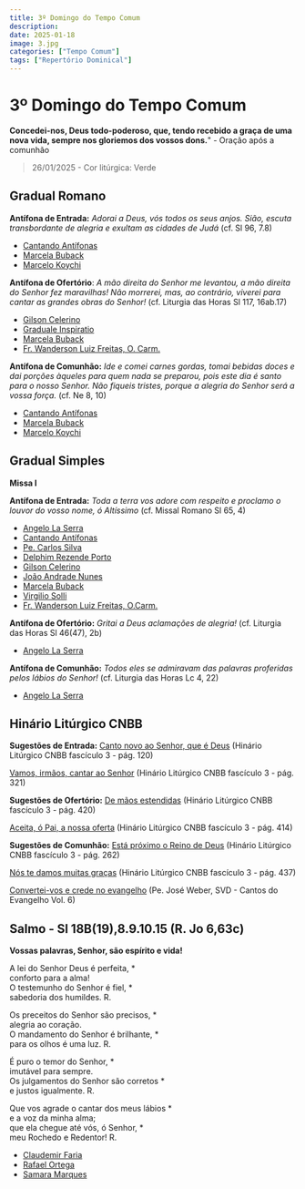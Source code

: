```yaml
---
title: 3º Domingo do Tempo Comum
description: 
date: 2025-01-18
image: 3.jpg
categories: ["Tempo Comum"]
tags: ["Repertório Dominical"]
---
```

# 3º Domingo do Tempo Comum

**Concedei-nos, Deus todo-poderoso, que, tendo recebido a graça de uma nova vida, sempre nos gloriemos dos vossos dons.**" - Oração após a comunhão

> 26/01/2025 - Cor litúrgica: Verde


## Gradual Romano
**Antífona de Entrada:** _Adorai a Deus, vós todos os seus anjos. Sião, escuta transbordante de alegria e exultam as cidades de Judá_ (cf. Sl 96, 7.8)
- [Cantando Antífonas](https://youtu.be/K99iRjes7A8?si=_SHUnrFXChtYAPrY)
- [Marcela Buback](https://youtu.be/dNOibji8GWs?si=-tFJ5vJmFlf4iWR6)
- [Marcelo Koychi](https://youtu.be/FbRxTSQa4w8?si=seszZN11yWviyc5r)


<!--
- Ano A e B
**Antífona de Entrada**: _Junto ao mar da Galileia, viu o Senhor dois irmãos: Pedro e André, que pescavam. Ele os chamou: “Vinde comigo; eu vos farei, de hoje em diante, pescadores de homens”._ (cf. Missal Romano Mt 4, 18.19)
- [Pe. Carlos Silva](https://youtu.be/1xdrh-zonvo)
- [Delphim Rezende Porto e Pe. José Weber, SVD](https://youtu.be/i3N3k3WthC8)
- [Gilson Celerino](https://youtu.be/G-Pzi4QtegI)
- [Marcela Buback](https://youtu.be/CSzr27BgWt0)
-->

**Antífona de Ofertório**: _A mão direita do Senhor me levantou, a mão direita do Senhor fez maravilhas! Não morrerei, mas, ao contrário, viverei para cantar as grandes obras do Senhor!_ (cf. Liturgia das Horas Sl 117, 16ab.17)
- [Gilson Celerino](https://youtu.be/ZBHK1jNra5Q?si=qLO0PUkYaW0-Irdd)
- [Graduale Inspiratio](https://youtu.be/tTLLJnd4do4?si=p24tUJ_Gym1Nnuhk)
- [Marcela Buback](https://youtu.be/3U-4N3DwKlw)
- [Fr. Wanderson Luiz Freitas, O. Carm.](https://youtu.be/5PjrnIzspVI?si=TJ0EKQ0MGs1aZes1)

**Antífona de Comunhão:** _Ide e comei carnes gordas, tomai bebidas doces e dai porções àqueles para quem nada se preparou, pois este dia é santo para o nosso Senhor. Não fiqueis tristes, porque a alegria do Senhor será a vossa força._ (cf. Ne 8, 10)
- [Cantando Antífonas](https://youtu.be/CRgWDt05_KM?si=7uO6GViFDAhitIPC)
- [Marcela Buback](https://youtu.be/5tWpm_-vZqk?si=UWoc-Axiw7YARHDt)
- [Marcelo Koychi](https://youtu.be/a3LveDNSquI?si=9DGg8VhizQ3Aem6J)


<!--
- Ano A e B
**Antífona de Comunhão**: _Vinde comigo; eu vos farei, de hoje em diante, pescadores de homens. Eles, imediatamente, deixaram as redes e o seguiram._ (cf. Missal Romano Mt 4, 19; Bíblia CNBB Mt 4, 20)
- [Gilson Celerino](https://youtu.be/q70nXRed00g)
- [Marcela Buback](https://youtu.be/VTzrdOH9tMY)
-->

## Gradual Simples

**Missa I**

**Antífona de Entrada:** _Toda a terra vos adore com respeito e proclamo o louvor do vosso nome, ó Altíssimo_ (cf. Missal Romano Sl 65, 4)
- [Angelo La Serra](https://youtu.be/Mr6WYcYTquE)
- [Cantando Antífonas](https://youtu.be/C8wcQ-1h80U)
- [Pe. Carlos Silva](https://youtu.be/SC3mmOtU_WU)
- [Delphim Rezende Porto](https://youtu.be/4Fk1SNadPKo)
- [Gilson Celerino](https://youtu.be/S4sjLQRl5ZI)
- [João Andrade Nunes](https://ocantonaliturgia.pt/obras/746/Toda-a-terra-Vos-adore-J-A-Nunes)
- [Marcela Buback](https://youtu.be/_vEwgtNtPg8)
- [Virgilio Solli](https://youtu.be/hCLY5dIOaC8)
- [Fr. Wanderson Luiz Freitas, O.Carm.](https://youtu.be/sgzYY9yk804)

**Antífona de Ofertório:** _Gritai a Deus aclamações de alegria!_ (cf. Liturgia das Horas Sl 46(47), 2b)
- [Angelo La Serra](https://youtu.be/p7l-pyandfQ)

**Antífona de Comunhão:** *Todos eles se admiravam das palavras proferidas pelos lábios do Senhor!* (cf. Liturgia das Horas Lc 4, 22)
- [Angelo La Serra](https://youtu.be/7iuD_MvBCr4)

## Hinário Litúrgico CNBB
**Sugestões de Entrada:**
[Canto novo ao Senhor, que é Deus](https://youtu.be/-d0h4VFlpuQ)
(Hinário Litúrgico CNBB fascículo 3 - pág. 120)

[Vamos, irmãos, cantar ao Senhor](https://youtu.be/e1RARXhCkBU)
(Hinário Litúrgico CNBB fascículo 3 - pág. 321)

**Sugestões de Ofertório:**
[De mãos estendidas](https://youtu.be/qVM-dutm_As?si=xJ-mdhbMQP2pr4hV)
(Hinário Litúrgico CNBB fascículo 3 - pág. 420)

[Aceita, ó Pai, a nossa oferta](https://1drv.ms/u/s!AtE1n6ZIXolwkqUXbsuJ7zjHBj_d2Q)
(Hinário Litúrgico CNBB fascículo 3 - pág. 414)

**Sugestões de Comunhão:**
[Está próximo o Reino de Deus](https://youtu.be/HiHFRLmK2mM?si=5Q95kBnTXGKCUL6D)
(Hinário Litúrgico CNBB fascículo 3 - pág. 262)

[Nós te damos muitas graças](https://youtu.be/FsGtmhw4cfY?si=zHCxAnNZwIlLFb23)
(Hinário Litúrgico CNBB fascículo 3 - pág. 437)

[Convertei-vos e crede no evangelho](https://youtu.be/gaiRe_ZwnpA?si=9xJQdvl3Iup7qssu)
(Pe. José Weber, SVD - Cantos do Evangelho Vol. 6)

<!--
## Ano A
### Salmo - Sl 26(27),1.4.13-14 (R.1a.1c)

**R.:** **O Senhor é minha luz e salvação. O Senhor é a proteção da minha vida.**

O Senhor é minha luz e salvação;*
de quem eu terei medo?
O Senhor é a proteção da minha vida;*
perante quem eu tremerei? R.

Ao Senhor eu peço apenas uma coisa,*
e é só isto que eu desejo:
habitar no santuário do Senhor*
por toda a minha vida;
saborear a suavidade do Senhor*
e contemplá-lo no seu templo. R.

Sei que a bondade do Senhor eu hei de ver*
na terra dos viventes.
Espera no Senhor e tem coragem,*
espera no Senhor! R.

- [Ir. Miria T. Kolling](https://youtu.be/VS5o0geC9Ok)
- [Paulo Neto](https://youtu.be/wP5s-nhkBQI?t=41)


## Ano B
### Salmo - Sl 24(25),4ab-5ab.6-7bc.8-9 (R. 4a.5a)
**R.:  Mostrai-me, ó Senhor, vossos caminhos, vossa verdade me oriente e me conduza!**

Mostrai-me, ó Senhor, vossos caminhos, \*
e fazei-me conhecer a vossa estrada!
Vossa verdade me oriente e me conduza, \*
porque sois o Deus da minha salvação. R.

Recordai, Senhor meu Deus, vossa ternura \*
e a vossa compaixão que são eternas!
De mim lembrai-vos, porque sois misericórdia \*
e sois bondade sem limites, ó Senhor! R.

O Senhor é piedade e retidão, \*
e reconduz ao bom caminho os pecadores.
Ele dirige os humildes na justiça, \*
e aos pobres ele ensina o seu caminho. R.

- [Arautos do Evangelho](https://youtu.be/Kcva10UzFcM?si=xuA90azaMeB7-2Ak)
- [Virgilio Solli](https://youtu.be/DNiluBP-SzM?si=-uQJqJiNOs_8ZFWF)
- [Pe. José Weber, SVD](https://youtu.be/qqGdGsxKVf4?si=vYl5gzKdJdEnSozJ)
-->

## Salmo - Sl 18B(19),8.9.10.15 (R. Jo 6,63c)

**Vossas palavras, Senhor, são espírito e vida!**

A lei do Senhor Deus é perfeita, \* <br />
conforto para a alma!<br />
O testemunho do Senhor é fiel, \*<br />
sabedoria dos humildes. R.<br />

Os preceitos do Senhor são precisos, \*<br />
alegria ao coração.<br />
O mandamento do Senhor é brilhante, \*<br />
para os olhos é uma luz. R.<br />

É puro o temor do Senhor, \*<br />
imutável para sempre.<br />
Os julgamentos do Senhor são corretos \*<br />
e justos igualmente. R.<br />

Que vos agrade o cantar dos meus lábios \*<br />
e a voz da minha alma;<br />
que ela chegue até vós, ó Senhor, \*<br />
meu Rochedo e Redentor! R.<br />
- [Claudemir Faria](https://youtu.be/LEMmDumdIXY?si=WKDHm-opuyaf35xd)
- [Rafael Ortega](https://youtu.be/0SbE2Mbhh3Y?si=FrNWt2iujn3Mg8xx)
- [Samara Marques](https://youtu.be/CU1sLyGgrvc?si=sCR7EJw6JXZPSgJ_)

